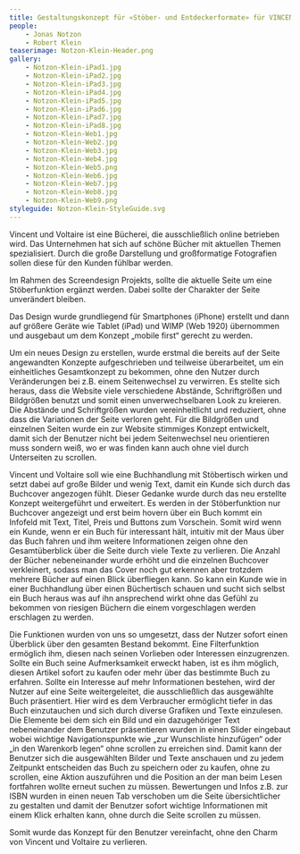 ```yaml
---
title: Gestaltungskonzept für «Stöber- und Entdeckerformate» für VINCENT&VOLTAIRE
people:
    - Jonas Notzon
    - Robert Klein
teaserimage: Notzon-Klein-Header.png
gallery:
    - Notzon-Klein-iPad1.jpg
    - Notzon-Klein-iPad2.jpg
    - Notzon-Klein-iPad3.jpg
    - Notzon-Klein-iPad4.jpg
    - Notzon-Klein-iPad5.jpg
    - Notzon-Klein-iPad6.jpg
    - Notzon-Klein-iPad7.jpg
    - Notzon-Klein-iPad8.jpg
    - Notzon-Klein-Web1.jpg
    - Notzon-Klein-Web2.jpg
    - Notzon-Klein-Web3.jpg
    - Notzon-Klein-Web4.jpg
    - Notzon-Klein-Web5.png
    - Notzon-Klein-Web6.jpg
    - Notzon-Klein-Web7.jpg
    - Notzon-Klein-Web8.jpg
    - Notzon-Klein-Web9.png
styleguide: Notzon-Klein-StyleGuide.svg
---
```


Vincent und Voltaire ist eine Bücherei, die ausschließlich online betrieben wird. Das Unternehmen hat sich auf schöne Bücher mit aktuellen Themen spezialisiert. Durch die große Darstellung und großformatige Fotografien sollen diese für den Kunden fühlbar werden. 

Im Rahmen des Screendesign Projekts, sollte die aktuelle Seite um eine Stöberfunktion ergänzt werden. Dabei sollte der Charakter der Seite unverändert bleiben.

Das Design wurde grundliegend für Smartphones (iPhone) erstellt und dann auf größere Geräte wie Tablet (iPad) und WIMP (Web 1920) übernommen und ausgebaut um dem Konzept „mobile first“ gerecht zu werden.

Um ein neues Design zu erstellen, wurde erstmal die bereits auf der Seite angewandten Konzepte aufgeschrieben und teilweise überarbeitet, um ein einheitliches Gesamtkonzept zu bekommen, ohne den Nutzer durch Veränderungen bei z.B. einem Seitenwechsel zu verwirren.
Es stellte sich heraus, dass die Website viele verschiedene Abstände, Schriftgrößen und Bildgrößen benutzt und somit einen unverwechselbaren Look zu kreieren. Die Abstände und Schriftgrößen wurden vereinheitlicht und reduziert, ohne dass die Variationen der Seite verloren geht. Für die Bildgrößen und einzelnen Seiten wurde ein zur Website stimmiges Konzept entwickelt, damit sich der Benutzer nicht bei jedem Seitenwechsel neu orientieren muss sondern weiß, wo er was finden kann auch ohne viel durch Unterseiten zu scrollen.

Vincent und Voltaire soll wie eine Buchhandlung mit Stöbertisch wirken und setzt dabei auf große Bilder und wenig Text, damit ein Kunde sich durch das Buchcover angezogen fühlt. Dieser Gedanke wurde durch das neu erstellte Konzept weitergeführt und erweitert. Es werden in der Stöberfunktion nur Buchcover angezeigt und erst beim hovern über ein Buch kommt ein Infofeld mit Text, Titel, Preis und Buttons zum Vorschein. Somit wird wenn ein Kunde, wenn er ein Buch für interessant hält, intuitiv mit der Maus über das Buch fahren und ihm weitere Informationen zeigen ohne den Gesamtüberblick über die Seite durch viele Texte zu verlieren.
Die Anzahl der Bücher nebeneinander wurde erhöht und die einzelnen Buchcover verkleinert, sodass man das Cover noch gut erkennen aber trotzdem mehrere Bücher auf einen Blick überfliegen kann. So kann ein Kunde wie in einer Buchhandlung über einen Büchertisch schauen und sucht sich selbst ein Buch heraus was auf ihn ansprechend wirkt ohne das Gefühl zu bekommen von riesigen Büchern die einem vorgeschlagen werden erschlagen zu werden.

Die Funktionen wurden von uns so umgesetzt, dass der Nutzer sofort einen Überblick über den gesamten Bestand bekommt. Eine Filterfunktion ermöglich ihm, diesen nach seinen Vorlieben oder Interessen einzugrenzen. Sollte ein Buch seine Aufmerksamkeit erweckt haben, ist es ihm möglich, diesen Artikel sofort zu kaufen oder mehr über das bestimmte Buch zu erfahren. Sollte ein Interesse auf mehr Informationen bestehen, wird der Nutzer auf eine Seite weitergeleitet, die ausschließlich das ausgewählte Buch präsentiert. Hier wird es dem Verbraucher ermöglicht tiefer in das Buch einzutauchen und sich durch diverse Grafiken und Texte einzulesen. Die Elemente bei dem sich ein Bild und ein dazugehöriger Text nebeneinander dem Benutzer präsentieren wurden in einen Slider eingebaut wobei wichtige Navigationspunkte wie „zur Wunschliste hinzufügen“ oder „in den Warenkorb legen“ ohne scrollen zu erreichen sind. Damit kann der Benutzer sich die ausgewählten Bilder und Texte anschauen und zu jedem Zeitpunkt entscheiden das Buch zu speichern oder zu kaufen, ohne zu scrollen, eine Aktion auszuführen und die Position an der man beim Lesen fortfahren wollte erneut suchen zu müssen.
Bewertungen und Infos z.B. zur ISBN wurden in einen neuen Tab verschoben um die Seite übersichtlicher zu gestalten und damit der Benutzer sofort wichtige Informationen mit einem Klick erhalten kann, ohne durch die Seite scrollen zu müssen.

Somit wurde das Konzept für den Benutzer vereinfacht, ohne den Charm von Vincent und Voltaire zu verlieren.

